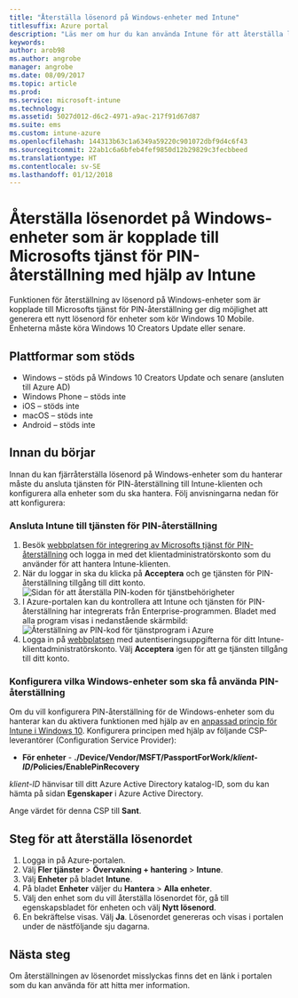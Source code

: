 ```yaml
---
title: "Återställa lösenord på Windows-enheter med Intune"
titlesuffix: Azure portal
description: "Läs mer om hur du kan använda Intune för att återställa lösenordet på Windows-enheter som kopplade till Microsofts tjänst för PIN-återställning.”"
keywords: 
author: arob98
ms.author: angrobe
manager: angrobe
ms.date: 08/09/2017
ms.topic: article
ms.prod: 
ms.service: microsoft-intune
ms.technology: 
ms.assetid: 5027d012-d6c2-4971-a9ac-217f91d67d87
ms.suite: ems
ms.custom: intune-azure
ms.openlocfilehash: 144313b63c1a6349a59220c901072dbf9d4c6f43
ms.sourcegitcommit: 22ab1c6a6bfeb4fef9850d12b29829c3fecbbeed
ms.translationtype: HT
ms.contentlocale: sv-SE
ms.lasthandoff: 01/12/2018
---
```

# <a name="reset-the-passcode-on-windows-devices-integrated-with-the-microsoft-pin-reset-service-using-intune"></a>Återställa lösenordet på Windows-enheter som är kopplade till Microsofts tjänst för PIN-återställning med hjälp av Intune

Funktionen för återställning av lösenord på Windows-enheter som är kopplade till Microsofts tjänst för PIN-återställning ger dig möjlighet att generera ett nytt lösenord för enheter som kör Windows 10 Mobile. Enheterna måste köra Windows 10 Creators Update eller senare.

## <a name="supported-platforms"></a>Plattformar som stöds

- Windows – stöds på Windows 10 Creators Update och senare (ansluten till Azure AD)
- Windows Phone – stöds inte
- iOS – stöds inte
- macOS – stöds inte
- Android – stöds inte


## <a name="before-you-start"></a>Innan du börjar

Innan du kan fjärråterställa lösenord på Windows-enheter som du hanterar måste du ansluta tjänsten för PIN-återställning till Intune-klienten och konfigurera alla enheter som du ska hantera. Följ anvisningarna nedan för att konfigurera:

### <a name="connect-intune-with-the-pin-reset-service"></a>Ansluta Intune till tjänsten för PIN-återställning

1. Besök [webbplatsen för integrering av Microsofts tjänst för PIN-återställning](https://login.windows.net/common/oauth2/authorize?response_type=code&client_id=b8456c59-1230-44c7-a4a2-99b085333e84&resource=https%3A%2F%2Fgraph.windows.net&redirect_uri=https%3A%2F%2Fcred.microsoft.com&state=e9191523-6c2f-4f1d-a4f9-c36f26f89df0&prompt=admin_consent) och logga in med det klientadministratörskonto som du använder för att hantera Intune-klienten.
2. När du loggar in ska du klicka på **Acceptera** och ge tjänsten för PIN-återställning tillgång till ditt konto.<br>
![Sidan för att återställa PIN-koden för tjänstbehörigheter](./media/pin-reset-service-application.png)
3. I Azure-portalen kan du kontrollera att Intune och tjänsten för PIN-återställning har integrerats från Enterprise-programmen. Bladet med alla program visas i nedanstående skärmbild:<br>
![Återställning av PIN-kod för tjänstprogram i Azure](./media/pin-reset-service-home-screen.png)
4. Logga in på [webbplatsen](https://login.windows.net/common/oauth2/authorize?response_type=code&client_id=9115dd05-fad5-4f9c-acc7-305d08b1b04e&resource=https%3A%2F%2Fcred.microsoft.com%2F&redirect_uri=ms-appx-web%3A%2F%2FMicrosoft.AAD.BrokerPlugin%2F9115dd05-fad5-4f9c-acc7-305d08b1b04e&state=6765f8c5-f4a7-4029-b667-46a6776ad611&prompt=admin_consent) med autentiseringsuppgifterna för ditt Intune-klientadministratörskonto. Välj **Acceptera** igen för att ge tjänsten tillgång till ditt konto.

### <a name="configure-windows-devices-to-use-pin-reset"></a>Konfigurera vilka Windows-enheter som ska få använda PIN-återställning

Om du vill konfigurera PIN-återställning för de Windows-enheter som du hanterar kan du aktivera funktionen med hjälp av en [anpassad princip för Intune i Windows 10](custom-settings-windows-10.md). Konfigurera principen med hjälp av följande CSP-leverantörer (Configuration Service Provider):


- **För enheter** - **./Device/Vendor/MSFT/PassportForWork/*klient-ID*/Policies/EnablePinRecovery**

*klient-ID* hänvisar till ditt Azure Active Directory katalog-ID, som du kan hämta på sidan **Egenskaper** i Azure Active Directory.

Ange värdet för denna CSP till **Sant**.

## <a name="steps-to-reset-the-passcode"></a>Steg för att återställa lösenordet

1. Logga in på Azure-portalen.
2. Välj **Fler tjänster** > **Övervakning + hantering** > **Intune**.
3. Välj **Enheter** på bladet **Intune**.
4. På bladet **Enheter** väljer du **Hantera** > **Alla enheter**.
5. Välj den enhet som du vill återställa lösenordet för, gå till egenskapsbladet för enheten och välj **Nytt lösenord**.
6. En bekräftelse visas. Välj **Ja**. Lösenordet genereras och visas i portalen under de nästföljande sju dagarna.

## <a name="next-steps"></a>Nästa steg

Om återställningen av lösenordet misslyckas finns det en länk i portalen som du kan använda för att hitta mer information.



